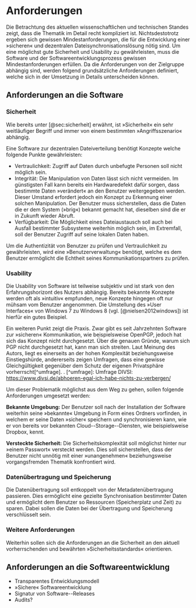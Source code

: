 # Anforderungen  

Die Betrachtung des aktuellen wissenschaftlichen und technischen Standes zeigt,
dass die Thematik im Detail recht kompliziert ist. Nichtsdestotrotz ergeben
sich gewissen Mindestanforderungen, die für die Entwicklung einer »sicheren«
und dezentralen Dateisynchronisationslösung nötig sind. Um eine möglichst gute
Sicherheit und Usability zu gewährleisten, muss die Software und der
Softwareentwicklungsprozess gewissen Mindestanforderungen erfüllen. Da die
Anforderungen von der Zielgruppe abhängig sind, werden folgend grundsätzliche
Anforderungen definiert, welche sich in der Umsetzung in Details unterscheiden
können.

## Anforderungen an die Software 

### Sicherheit

Wie bereits unter [@sec:sicherheit] erwähnt, ist »Sicherheit« ein sehr
weitläufiger Begriff und immer von einem bestimmten »Angriffsszenario«
abhängig.

Eine Software zur dezentralen Dateiverteilung benötigt Konzepte welche folgende
Punkte gewährleisten:

* Vertraulichkeit: Zugriff auf Daten durch unbefugte Personen soll nicht
  möglich sein.
* Integrität: Die Manipulation von Daten lässt sich nicht vermeiden. Im
  günstigsten Fall kann bereits ein Hardwaredefekt dafür sorgen, dass bestimmte
  Daten »verändert« an den Benutzer weitergegeben werden. Dieser Umstand
  erfordert jedoch ein Konzept zu Erkennung einer solchen Manipulation. Der
  Benutzer muss sicherstellen, dass die Daten die er dem System (»brig«)
  bekannt gemacht hat, dieselben sind die er in Zukunft wieder Abruft.
* Verfügbarkeit: Die Möglichkeit eines Dateiaustausch soll auch bei Ausfall
  bestimmter Subsysteme weiterhin möglich sein, im Extremfall, soll der
  Benutzer Zugriff auf seine lokalen Daten haben.

Um die Authentizität von Benutzer zu prüfen und Vertraulichkeit zu
gewährleisten, wird eine »Benutzerverwaltung« benötigt, welche es dem Benutzer
ermöglicht die Echtheit seines Kommunikationspartners zu prüfen.

### Usability

Die Usability von Software ist teilweise subjektiv und ist stark von den
Erfahrungshorizont des Nutzers abhängig. Bereits bekannte Konzepte werden oft
als »intuitiv« empfunden, neue Konzepte hingegen oft nur mühsam vom Benutzer
angenommen. Die Umstellung des »User Interfaces« von Windows 7 zu Windows 8
(vgl. [@nielsen2012windows]) ist hierfür ein gutes Beispiel.

Ein weiteren Punkt zeigt die Praxis. Zwar gibt es seit Jahrzehnten Software zur
»sicheren« Kommunikation, wie beispielsweise OpenPGP, jedoch hat sich das
Konzept nicht durchgesetzt. Über die genauen Gründe, warum sich PGP nicht
durchgesetzt hat, kann man sich streiten. Laut Meinung des Autors, liegt es
einerseits an der hohen Komplexität beziehungsweise Einstiegshürde,
andererseits zeigen Umfragen, dass eine gewisse Gleichgültigkeit gegenüber dem
Schutz der eigenen Privatsphäre vorherrscht[^umfrage]. . [^umfrage]: Umfrage
DIVSI: <https://www.divsi.de/abhoeren-egal-ich-habe-nichts-zu-verbergen/>

Um dieser Problematik möglichst aus dem Weg zu gehen, sollen folgende
Anforderungen umgesetzt werden:

**Bekannte Umgebung:** Der Benutzer soll nach der Installation der Software
weiterhin seine »bekannte« Umgebung in Form eines Ordners vorfinden, in welchem
er seine Daten »sicher« speichern und synchronisieren kann, wie er von bereits
vor bekannten Cloud--Storage--Diensten, wie beispielsweise Dropbox, kennt.

**Versteckte Sicherheit:** Die Sicherheitskomplexität soll möglichst hinter nur
»einem Passwort« versteckt werden. Dies soll sicherstellen, dass der Benutzer
nicht unnötig mit einer »unangenehmen« beziehungsweise vorgangsfremden Thematik
konfrontiert wird.

### Datenübertragung und Speicherung

Die Datenübertragung soll entkoppelt von der Metadatenübertragung passieren.
Dies ermöglicht eine gezielte Synchronisation bestimmter Daten und ermöglicht
dem Benutzer so Ressourcen (Speicherplatz und Zeit) zu sparen. Dabei sollen die
Daten bei der Übertragung und Speicherung verschlüsselt sein.

### Weitere Anforderungen

Weiterhin sollen sich die Anforderungen an die Sicherheit an den aktuell
vorherrschenden und bewährten »Sicherheitsstandards« orientieren.

## Anforderungen an die Softwareentwicklung

* Transparentes Entwicklungsmodell
* »Sichere« Softwareentwicklung
* Signatur von Software--Releases
* Audits?
